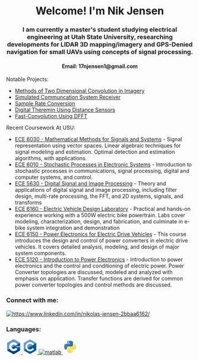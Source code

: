 <!-- **17njensen/17njensen** is a ✨ _special_ ✨ repository because its `README.md` (this file) appears on your GitHub profile. -->

<h1 align="center">Welcome! I'm Nik Jensen</h1>
<h3 align="center">I am currently a master's student studying electrical engineering at Utah State University, researching developments for LIDAR 3D mapping/imagery and GPS-Denied navigation for small UAVs using concepts of signal processing.</h3>
<h4 align="center">Email: 17njensen1@gmail.com</h4>

Notable Projects: 
- [Methods of Two Dimensional Convolution in Imagery](https://github.com/17njensen/two_dim_conv)
- [Simulated Communcation System Receiver](https://github.com/17njensen/communication-system-simulator)
- [Sample Rate Conversion](https://github.com/17njensen/sample-rate-conversion)
- [Digital Theremin Using Distance Sensors](https://github.com/17njensen/Digital-Theremin-STM32L476-in-c)
- [Fast-Convolution Using DFFT](https://github.com/17njensen/fast-convolution)

Recent Coursework At USU:
- [ECE 6030 - Mathematical Methods for Signals and Systems](https://catalog.usu.edu/preview_course_nopop.php?catoid=35&coid=286776)
      - Signal representation using vector spaces. Linear algebraic techniques for signal modeling and estimation. Optimal detection and estimation algorithms, with applications.
- [ECE 6010 - Stochastic Processes in Electronic Systems](https://catalog.usu.edu/preview_course_nopop.php?catoid=35&coid=286775)
      - Introduction to stochastic processes in communications, signal processing, digital and computer systems, and control. 
- [ECE 5630 - Digital Signal and Image Processing](https://catalog.usu.edu/preview_course_nopop.php?catoid=35&coid=286763)
      - Theory and applications of digital signal and image processing, including filter design, multi-rate processing, the FFT, and 2D systems, signals, and transforms
- [ECE 6160 - Electric Vehicle Design Laboratory](https://catalog.usu.edu/preview_course_nopop.php?catoid=35&coid=291926)
      - Practical and hands-on experience working with a 500W electric bike powertrain. Labs cover modeling, characterization, design, and fabrication, and culminate in e-bike system integration and demonstration
- [ECE 6150 - Power Electronics for Electric Drive Vehicles](https://catalog.usu.edu/preview_course_nopop.php?catoid=35&coid=291924)
      - This course introduces the design and control of power converters in electric drive vehicles. It covers detailed analysis, modeling, and design of major system components. <!-- - (LINK TO EBIKE PROJECT) -->
- [ECE 5120 - Introduction to Power Electronics](https://engineering.usu.edu/ece/power/education/introduction-power-electronics)
      - Introduction to power electronics and the control and conditioning of electric power. Power Converter topologies are discussed, modeled and analyzed with emphasis on application. Transfer functions are derived for common power converter topologies and control methods are discussed.


<h3 align="left">Connect with me:</h3>
<p align="left">
<a href="https://www.linkedin.com/in/nikolas-jensen-2bbaa6162/" target="blank"><img align="center" src="https://raw.githubusercontent.com/rahuldkjain/github-profile-readme-generator/master/src/images/icons/Social/linked-in-alt.svg" alt="https://www.linkedin.com/in/nikolas-jensen-2bbaa6162/" height="30" width="40" /></a>
</p>

<h3 align="left">Languages:</h3>
<p align="left"> <a href="https://www.w3schools.com/cpp/" target="_blank" rel="noreferrer"> <img src="https://raw.githubusercontent.com/devicons/devicon/master/icons/cplusplus/cplusplus-original.svg" alt="cplusplus" width="40" height="40"/> </a> <a href="https://www.cprogramming.com/" target="_blank" rel="noreferrer"> <img src="https://raw.githubusercontent.com/devicons/devicon/master/icons/c/c-original.svg" alt="c" width="40" height="40"/> </a> <a href="https://www.mathworks.com/" target="_blank" rel="noreferrer"> <img src="https://upload.wikimedia.org/wikipedia/commons/2/21/Matlab_Logo.png" alt="matlab" width="40" height="40"/> </a> <a href="https://www.python.org" target="_blank" rel="noreferrer"> <img src="https://raw.githubusercontent.com/devicons/devicon/master/icons/python/python-original.svg" alt="python" width="40" height="40"/> </a> </p>
